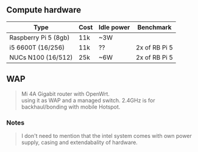 ## Compute hardware
| Type       | Cost | Idle power| Benchmark |
| ------------- | ------------- | -----| ---- |
| Raspberry Pi 5 (8gb)  | 11k  |  ~3W |   |
| i5 6600T (16/256)  | 11k  | ?? | 2x of RB Pi 5   |
|NUCs N100 (16/512)  | 25k     | ~6W  | 2x of RB Pi 5  |

## WAP
> Mi 4A Gigabit router with OpenWrt. \
using it as WAP and a managed switch. 2.4GHz is for backhaul/bonding with mobile Hotspot.

### Notes
> I don't need to mention that the intel system comes with own power supply, casing and extendabality of hardware.